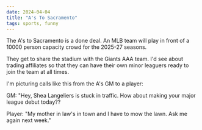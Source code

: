 ```yaml
---
date: 2024-04-04
title: "A's To Sacramento"
tags: sports, funny
---
```


The A's to Sacramento is a done deal. An MLB team will play in front of a 10000 person capacity crowd for the 2025-27 seasons.

They get to share the stadium with the Giants AAA team. I'd see about trading affiliates so that they can have their own minor leaguers ready to join the team at all times.

I'm picturing calls like this from the A's GM to a player:

GM: "Hey, Shea Langeliers is stuck in traffic. How about making your major league debut today??

Player: "My mother in law's in town and I have to mow the lawn. Ask me again next week."
